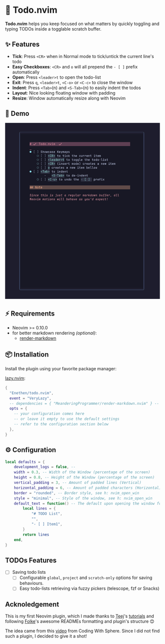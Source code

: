 # 󰄬  Todo.nvim

**Todo.nvim** helps you keep focused on what matters by quickly toggling and typing TODOs inside a togglable scratch buffer.

## ✨ Features

- **Tick**: Press `<CR>` when in Normal mode to tick/untick the current line's todo
- **Easy Checkboxes**: `<CR>` and `o` will all prepend the `- [ ]` prefix automatically
- **Open**: Press `<leader>t` to open the todo-list
- **Exit**: Press `q`, `<leader>t`, `<C-o>` or `<C-c>` to close the window
- **Indent**: Press `<Tab>`(n) and `<S-Tab>`(n) to easily indent the todos
- **Layout**: Nice looking floating window with padding
- **Resize**: Window automatically resize along with Neovim

## 🎥 Demo

![Todo.nvim demo](media/todo.nvim-demo.gif)

## ⚡️ Requirements

- Neovim >= 0.10.0
- for better markdown rendering _(optional)_:
  - [render-markdown](MeanderingProgrammer/render-markdown.nvim)

## 📦 Installation

Install the plugin using your favorite package manager:

[lazy.nvim](https://github.com/folke/lazy.nvim):

```lua
{
  "Enethen/todo.nvim",
  event = "VeryLazy",
  -- dependencies = { "MeanderingProgrammer/render-markdown.nvim" } -- For better markdown rendering
  opts = {
    -- your configuration comes here
    -- or leave it empty to use the default settings
    -- refer to the configuration section below
  },
}
```

## ⚙️ Configuration

```lua
local defaults = {
    development_logs = false, -- 
    width = 0.3, -- Width of the Window (percentage of the screen)
    height = 0.8, -- Height of the Window (percentage of the screen)
    vertical_padding = 3, -- Amount of padded lines (Vertical)
    horizontal_padding = 6, -- Amount of padded characters (Horizontal)
    border = "rounded", -- Border style, see h: nvim_open_win
    style = "minimal", -- Style of the window, see h: nvim_open_win
    default_text = function() -- The default upon opening the window for the first time
        local lines = {
            "# TODO List",
            "",
            "- [ ] Item1",
        }
        return lines
    end,
}
```

## TODOs Features

- [ ] Saving todo lists
  - [ ] Configurable `global`, `project` and `scratch-only` options for saving behaviours.
  - [ ] Easy todo-lists retrieving via fuzzy pickers (telescope, fzf or Snacks)

## Acknoledgement

This is my first Neovim plugin, which I made thanks to [Teej](https://www.youtube.com/@teej_dv)'s [tutorials](https://www.youtube.com/watch?v=VGid4aN25iI&list=PLep05UYkc6wTyBe7kPjQFWVXTlhKeQejM&index=19) and following [Folke](https://github.com/folke)'s awesome READMEs formatting and plugin's structure 😊

The idea came from this [video](https://www.youtube.com/watch?v=LaIa1tQFOSY) from Coding With Sphere.
Since I did not find such a plugin, I decided to give it a shot!
